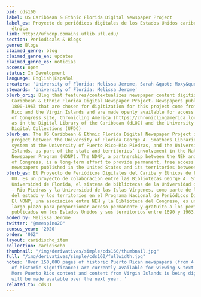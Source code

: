 ```yaml
---
pid: cds160
label: US Caribbean & Ethnic Florida Digital Newspaper Project
label_es: Proyecto de periódicos digitales de los Estados Unidos caribeños y la Florida
  étnica
link: http://ufndnp.domains.uflib.ufl.edu/
section: Periodicals & Blogs
genre: Blogs
claimed_genre: blog
claimed_genre_en: updates
claimed_genre_es: noticias
access: open
status: In Development
language: English|Español
creators: 'University of Florida: Melissa Jerome, Sarah &quot; Moxy&quot;  Moczygemba '
stewards: 'University of Florida: Melissa Jerome'
blurb_orig: Blog that features/contextualizes newspaper content digitized by the US
  Caribbean & Ethnic Florida Digital Newspaper Project. Newspapers published between
  1800-1963 that are chosen for digitization for this project come from Florida, Puerto
  Rico and the Virgin Islands and are made openly available for access via the Library
  of Congress site, Chronicling America (https://chroniclingamerica.loc.gov/) as well
  as in the Digital Library of the Caribbean (dLOC) and the University of Florida
  Digital Collections (UFDC)
blurb_en: The US Caribbean & Ethnic Florida Digital Newspaper Project is a collaborative
  project between the University of Florida George A. Smathers Libraries, the library
  system at the University of Puerto Rico–Rio Piedras, and the University of the Virgin
  Islands, as part of the state and territories’ involvement in the National Digital
  Newspaper Program (NDNP). The NDNP, a partnership between the NEH and the Library
  of Congress, is a long-term effort to provide permanent, free access to historic
  newspapers published in the United States and its territories between 1690 and 1963.
blurb_es: El Proyecto de Periódicos Digitales del Caribe y Étnicos de Florida de EE.
  UU. Es un proyecto de colaboración entre las Bibliotecas George A. Smathers de la
  Universidad de Florida, el sistema de bibliotecas de la Universidad de Puerto Rico
  – Rio Piedras y la Universidad de las Islas Vírgenes, como parte de la participación
  del estado y los territorios en el Programa Nacional de Periódicos Digitales (NDNP).
  El NDNP, una asociación entre NEH y la Biblioteca del Congreso, es un esfuerzo a
  largo plazo para proporcionar acceso permanente y gratuito a los periódicos históricos
  publicados en los Estados Unidos y sus territorios entre 1690 y 1963.
added_by: Melissa Jerome
twitter: "@mmespino20"
census_year: '2020'
order: '062'
layout: caridischo_item
collection: caridischo
thumbnail: "/img/derivatives/simple/cds160/thumbnail.jpg"
full: "/img/derivatives/simple/cds160/fullwidth.jpg"
notes: 'Over 150,000 pages of historic Puerto Rican newspapers (from 4 unique titles
  of historic significance) are currently available for viewing & text searching;
  More Puerto Rico content and content from Virgin Islands is being digitized and
  will be made avalable over the next year. '
related_to: cds31
---
```

